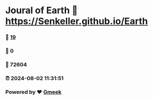 # Joural of Earth :link: https://Senkeller.github.io/Earth 
### :page_facing_up: [19](https://Senkeller.github.io/Earth/tag.html) 
### :speech_balloon: 0 
### :hibiscus: 72604 
### :alarm_clock: 2024-08-02 11:31:51 
### Powered by :heart: [Gmeek](https://github.com/Meekdai/Gmeek)
